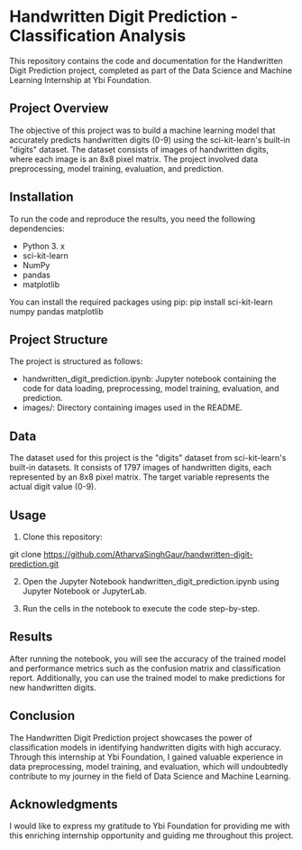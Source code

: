 # Handwritten Digit Prediction - Classification Analysis
This repository contains the code and documentation for the Handwritten Digit Prediction project, completed as part of the Data Science and Machine Learning Internship at Ybi Foundation.

## Project Overview
The objective of this project was to build a machine learning model that accurately predicts handwritten digits (0-9) using the sci-kit-learn's built-in "digits" dataset. The dataset consists of images of handwritten digits, where each image is an 8x8 pixel matrix. The project involved data preprocessing, model training, evaluation, and prediction.

## Installation
To run the code and reproduce the results, you need the following dependencies:

- Python 3. x
- sci-kit-learn
- NumPy
- pandas
- matplotlib

You can install the required packages using pip:
pip install sci-kit-learn numpy pandas matplotlib

## Project Structure
The project is structured as follows:
- handwritten_digit_prediction.ipynb: Jupyter notebook containing the code for data loading, preprocessing, model training, evaluation, and prediction.
- images/: Directory containing images used in the README.

## Data
The dataset used for this project is the "digits" dataset from sci-kit-learn's built-in datasets. It consists of 1797 images of handwritten digits, each represented by an 8x8 pixel matrix. The target variable represents the actual digit value (0-9).

## Usage
1. Clone this repository:

git clone https://github.com/AtharvaSinghGaur/handwritten-digit-prediction.git

2. Open the Jupyter Notebook handwritten_digit_prediction.ipynb using Jupyter Notebook or JupyterLab.

3. Run the cells in the notebook to execute the code step-by-step.

## Results
After running the notebook, you will see the accuracy of the trained model and performance metrics such as the confusion matrix and classification report. Additionally, you can use the trained model to make predictions for new handwritten digits.

## Conclusion
The Handwritten Digit Prediction project showcases the power of classification models in identifying handwritten digits with high accuracy. Through this internship at Ybi Foundation, I gained valuable experience in data preprocessing, model training, and evaluation, which will undoubtedly contribute to my journey in the field of Data Science and Machine Learning.

## Acknowledgments
I would like to express my gratitude to Ybi Foundation for providing me with this enriching internship opportunity and guiding me throughout this project.
